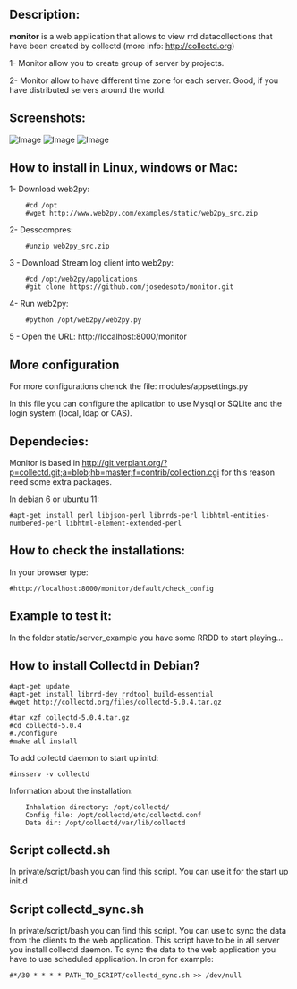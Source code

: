 ## Description: 
**monitor** is a web application that allows to view rrd datacollections that have been created by collectd (more info: http://collectd.org)

1- Monitor allow you to create group of server by projects.

2- Monitor allow to have different time zone for each server. Good, if you have distributed servers around the world.


## Screenshots:

![Image](https://github.com/josedesoto/monitor/blob/master/static/images/monitor_app/monitor1.png?raw=true)
![Image](https://github.com/josedesoto/monitor/blob/master/static/images/monitor_app/monitor2.png?raw=true)
![Image](https://github.com/josedesoto/monitor/blob/master/static/images/monitor_app/monitor3.png?raw=true)


## How to install in Linux, windows or Mac:


1- Download web2py:

        #cd /opt
        #wget http://www.web2py.com/examples/static/web2py_src.zip

2- Desscompres:

        #unzip web2py_src.zip

3 - Download Stream log client into web2py:

        #cd /opt/web2py/applications
        #git clone https://github.com/josedesoto/monitor.git

4- Run web2py:

        #python /opt/web2py/web2py.py

5 - Open the URL: http://localhost:8000/monitor


## More configuration

For more configurations chenck the file: modules/appsettings.py

In this file you can configure the aplication to use Mysql or SQLite and the login system (local, ldap or CAS).


## Dependecies:

Monitor is based in http://git.verplant.org/?p=collectd.git;a=blob;hb=master;f=contrib/collection.cgi for this reason need some extra packages.

In debian 6 or ubuntu 11:
	
	#apt-get install perl libjson-perl librrds-perl libhtml-entities-numbered-perl libhtml-element-extended-perl


## How to check the installations:

In your browser type:
	
	#http://localhost:8000/monitor/default/check_config


## Example to test it:

In the folder static/server_example you have some RRDD to start playing...


## How to install Collectd in Debian?

	#apt-get update
	#apt-get install librrd-dev rrdtool build-essential
	#wget http://collectd.org/files/collectd-5.0.4.tar.gz

	#tar xzf collectd-5.0.4.tar.gz
	#cd collectd-5.0.4
	#./configure
	#make all install

To add collectd daemon to start up initd:

	#insserv -v collectd

Information about the installation:

		Inhalation directory: /opt/collectd/
		Config file: /opt/collectd/etc/collectd.conf
		Data dir: /opt/collectd/var/lib/collectd


## Script collectd.sh
In private/script/bash you can find this script. You can use it for the start up init.d


## Script collectd_sync.sh
In private/script/bash you can find this script. You can use to sync the data from the clients to the web application. This script have to be in all server you install collectd daemon. To sync the data to the web application you have to use scheduled application. In cron for example:

	#*/30 * * * * PATH_TO_SCRIPT/collectd_sync.sh >> /dev/null


